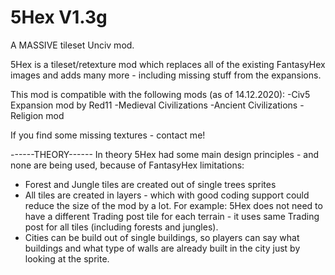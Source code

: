 # 5Hex V1.3g
A MASSIVE tileset Unciv mod.

5Hex is a tileset/retexture mod which replaces all of the existing FantasyHex images and adds many more - including missing stuff from the expansions.

This mod is compatible with the following mods (as of 14.12.2020):
-Civ5 Expansion mod by Red11
-Medieval Civilizations
-Ancient Civilizations
-Religion mod

If you find some missing textures - contact me!

------THEORY------
In theory 5Hex had some main design principles - and none are being used, because of FantasyHex limitations:

- Forest and Jungle tiles are created out of single trees sprites
- All tiles are created in layers - which with good coding support could reduce the size of the mod by a lot. For example: 5Hex does not need to have a different Trading post tile for each terrain - it uses same Trading post for all tiles (including forests and jungles).
- Cities can be build out of single buildings, so players can say what buildings and what type of walls are already built in the city just by looking at the sprite.
